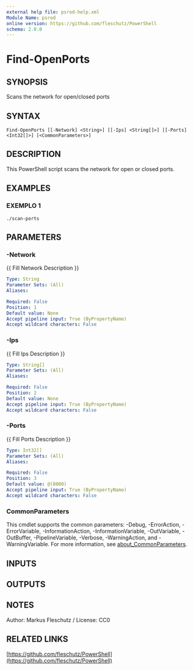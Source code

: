 ```yaml
---
external help file: psrod-help.xml
Module Name: psrod
online version: https://github.com/fleschutz/PowerShell
schema: 2.0.0
---
```


# Find-OpenPorts

## SYNOPSIS
Scans the network for open/closed ports

## SYNTAX

```
Find-OpenPorts [[-Network] <String>] [[-Ips] <String[]>] [[-Ports] <Int32[]>] [<CommonParameters>]
```

## DESCRIPTION
This PowerShell script scans the network for open or closed ports.

## EXAMPLES

### EXEMPLO 1
```
./scan-ports
```

## PARAMETERS

### -Network
{{ Fill Network Description }}

```yaml
Type: String
Parameter Sets: (All)
Aliases:

Required: False
Position: 1
Default value: None
Accept pipeline input: True (ByPropertyName)
Accept wildcard characters: False
```

### -Ips
{{ Fill Ips Description }}

```yaml
Type: String[]
Parameter Sets: (All)
Aliases:

Required: False
Position: 2
Default value: None
Accept pipeline input: True (ByPropertyName)
Accept wildcard characters: False
```

### -Ports
{{ Fill Ports Description }}

```yaml
Type: Int32[]
Parameter Sets: (All)
Aliases:

Required: False
Position: 3
Default value: @(8080)
Accept pipeline input: True (ByPropertyName)
Accept wildcard characters: False
```

### CommonParameters
This cmdlet supports the common parameters: -Debug, -ErrorAction, -ErrorVariable, -InformationAction, -InformationVariable, -OutVariable, -OutBuffer, -PipelineVariable, -Verbose, -WarningAction, and -WarningVariable. For more information, see [about_CommonParameters](http://go.microsoft.com/fwlink/?LinkID=113216).

## INPUTS

## OUTPUTS

## NOTES
Author: Markus Fleschutz / License: CC0

## RELATED LINKS

[https://github.com/fleschutz/PowerShell](https://github.com/fleschutz/PowerShell)


